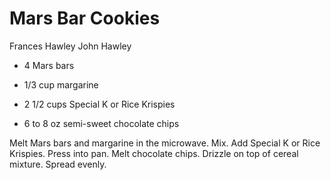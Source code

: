 # Mars Bar Cookies

Frances Hawley
John Hawley

- 4 Mars bars
- 1/3 cup margarine
- 2 1/2 cups Special K or Rice Krispies

- 6 to 8 oz semi-sweet chocolate chips

Melt Mars bars and margarine in the microwave. Mix. Add Special K or Rice Krispies. Press into pan. Melt chocolate chips. Drizzle on top of cereal mixture. Spread evenly.